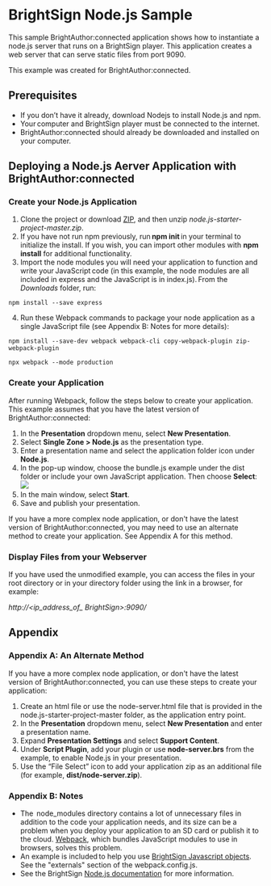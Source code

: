 # BrightSign Node.js Sample

This sample BrightAuthor:connected application shows how to instantiate a node.js server that runs on a BrightSign player. This application creates a web server that can serve static files from port 9090. 

This example was created for BrightAuthor:connected.

## Prerequisites
* If you don’t have it already, download Nodejs to install Node.js and npm. 
* Your computer and BrightSign player must be connected to the internet. 
* BrightAuthor:connected should already be downloaded and installed on your computer. 

## Deploying a Node.js Aerver Application with BrightAuthor:connected	
### Create your Node.js Application
1. Clone the project or download [ZIP](http://www.github.com/brightsign/node.js-starter-project/archive/master.zip), and then unzip *node.js-starter-project-master.zip*. 
2. If you have not run npm previously, run **npm init** in your terminal to initialize the install. If you wish, you can import other modules with **npm  install** for additional functionality. 
3. Import the node modules you will need your application to function and write your JavaScript code (in this example, the node modules are all included in express and the JavaScript is in index.js). From the *Downloads* folder, run: 
``` 
npm install --save express  
```
4. Run these Webpack commands to package your node application as a single JavaScript file (see Appendix B: Notes for more details):   
``` 
npm install --save-dev webpack webpack-cli copy-webpack-plugin zip-webpack-plugin  

npx webpack --mode production    
```

### Create your Application
After running Webpack, follow the steps below to create your application. This example assumes that you have the latest version of BrightAuthor:connected: 
1. In the **Presentation** dropdown menu, select **New Presentation**. 
2. Select **Single Zone > Node.js** as the presentation type. 
3. Enter a presentation name and select the application folder icon under **Node.js**. 
4. In the pop-up window, choose the bundle.js example under the dist folder or include your own JavaScript application. Then choose **Select**: 
![](https://github.com/stmulq/node.js-starter-project/blob/Documentation_updates/CreateApplication_BAcon.png)
5. In the main window, select **Start**.  
6. Save and publish your presentation.  

If you have a more complex node application, or don't have the latest version of BrightAuthor:connected, you may need to use an alternate method to create your application. See Appendix A for this method. 

### Display Files from your Webserver  
If you have used the unmodified example, you can access the files in your root directory or in your directory folder using the link in a browser, for example: 

*http://<ip_address_of_ BrightSign>:9090/<filename>*
 
## Appendix
### Appendix A: An Alternate Method 
If you have a more complex node application, or don't have the latest version of BrightAuthor:connected, you can use these steps to create your application: 

1. Create an html file or use the node-server.html file that is provided in the node.js-starter-project-master folder, as the application entry point. 
2. In the **Presentation** dropdown menu, select **New Presentation** and enter a presentation name. 
3. Expand **Presentation Settings** and select **Support Content**.  
4. Under **Script Plugin**, add your plugin or use **node-server.brs** from the example, to enable Node.js in your presentation. 
5. Use the “File Select” icon to add your application zip as an additional file (for example, **dist/node-server.zip**). 

### Appendix B: Notes
* The  node_modules directory contains a lot of unnecessary files in addition to the code your application needs, and its size can be a problem when you deploy your application to an SD card or publish it to the cloud. [Webpack](https://webpack.js.org), which bundles JavaScript modules to use in browsers, solves this problem. 
* An example is included to help you use [BrightSign Javascript objects](http://docs.brightsign.biz/display/DOC/JavaScript+API). See the "externals" section of the webpack.config.js.
* See the BrightSign [Node.js documentation](http://docs.brightsign.biz/display/DOC/Node.js) for more information.

